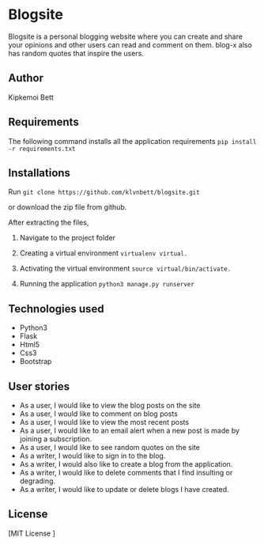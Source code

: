 # Blogsite
Blogsite is a personal blogging website where you can create and share your opinions and other users can read and comment on them. blog-x also has random quotes that inspire the users. 

## Author
Kipkemoi Bett

## Requirements

The following command installs all the application requirements
``pip install -r requirements.txt``


## Installations

Run 
``git clone https://github.com/klvnbett/blogsite.git``

or download the zip file from github.

After extracting the files, 

1. Navigate to the project folder


2. Creating a virtual environment
``virtualenv virtual.``

3. Activating the virtual environment
``source virtual/bin/activate.``

4. Running the application
``python3 manage.py runserver``


## Technologies used
* Python3
* Flask
* Html5
* Css3
* Bootstrap


## User stories
* As a user, I would like to view the blog posts on the site
* As a user, I would like to comment on blog posts
* As a user, I would like to view the most recent posts
* As a user, I would like to an email alert when a new post is made by joining a subscription.
* As a user, I would like to see random quotes on the site
* As a writer, I would like to sign in to the blog.
* As a writer, I would also like to create a blog from the application.
* As a writer, I would like to delete comments that I find insulting or degrading.
* As a writer, I would like to update or delete blogs I have created.
## License
[MIT License ]